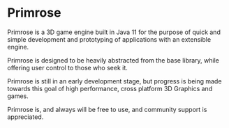 # Primrose

Primrose is a 3D game engine built in Java 11 for the purpose of quick and simple development and prototyping of applications with an extensible engine.

Primrose is designed to be heavily abstracted from the base library, while offering user control to those who seek it.

Primrose is still in an early development stage, but progress is being made towards this goal of high performance, cross platform 3D Graphics and games.

Primrose is, and always will be free to use, and community support is appreciated. 
